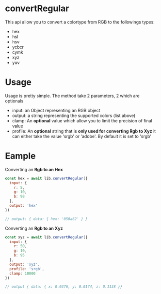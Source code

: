 # convertRegular

This api allow you to convert a colortype from RGB to the followings types:

- hex
- hsl
- hsv
- ycbcr
- cymk
- xyz
- yuv

# Usage

Usage is pretty simple. The method take 2 parameters, 2 which are optionals

- input: an Object representing an RGB object
- output: a string representing the supported colors (list above)
- clamp: An **optional** value which allow you to limit the precision of final value
- profile: An **optional** string that is **only used for converting Rgb to Xyz** it can either take the value 'srgb' or 'adobe'. By default it is set to 'srgb'

# Eample

Converting an **Rgb to an Hex**

```js
const hex = await lib.convertRegular({
  input: {
    r: 5,
    g: 10,
    b: 98
  },
  output: 'hex'
})

// output: { data: { hex: '050a62' } }
```

Converting an **Rgb to an Xyz**

```js
const xyz = await lib.convertRegular({
  input: {
    r: 50,
    g: 10,
    b: 95
  },
  output: 'xyz',
  profile: 'srgb',
  clamp: 10000
})

// output { data: { x: 0.0376, y: 0.0174, z: 0.1138 }}
```